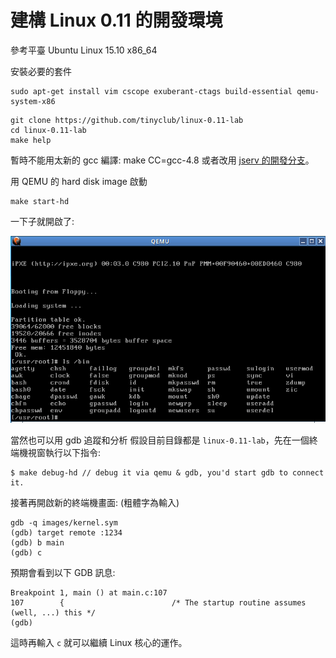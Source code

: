 # 建構 Linux 0.11 的開發環境


參考平臺 Ubuntu Linux 15.10 x86_64

安裝必要的套件
```
sudo apt-get install vim cscope exuberant-ctags build-essential qemu-system-x86
```

```
git clone https://github.com/tinyclub/linux-0.11-lab
cd linux-0.11-lab
make help
```
暫時不能用太新的 gcc 編譯:
make CC=gcc-4.8
或者改用 [jserv 的開發分支](https://github.com/jserv/linux-0.11-lab)。

用 QEMU 的 hard disk image 啟動
```
make start-hd
```
一下子就開啟了:



![](./images/qemu.png)

當然也可以用 gdb 追蹤和分析
假設目前目錄都是 `linux-0.11-lab`，先在一個終端機視窗執行以下指令:
```
$ make debug-hd // debug it via qemu & gdb, you'd start gdb to connect it.
```
接著再開啟新的終端機畫面: (粗體字為輸入)
```
gdb -q images/kernel.sym
(gdb) target remote :1234
(gdb) b main
(gdb) c
```
預期會看到以下 GDB 訊息:
```
Breakpoint 1, main () at main.c:107
107        {                        /* The startup routine assumes (well, ...) this */
(gdb)
```
這時再輸入 `c` 就可以繼續 Linux 核心的運作。
